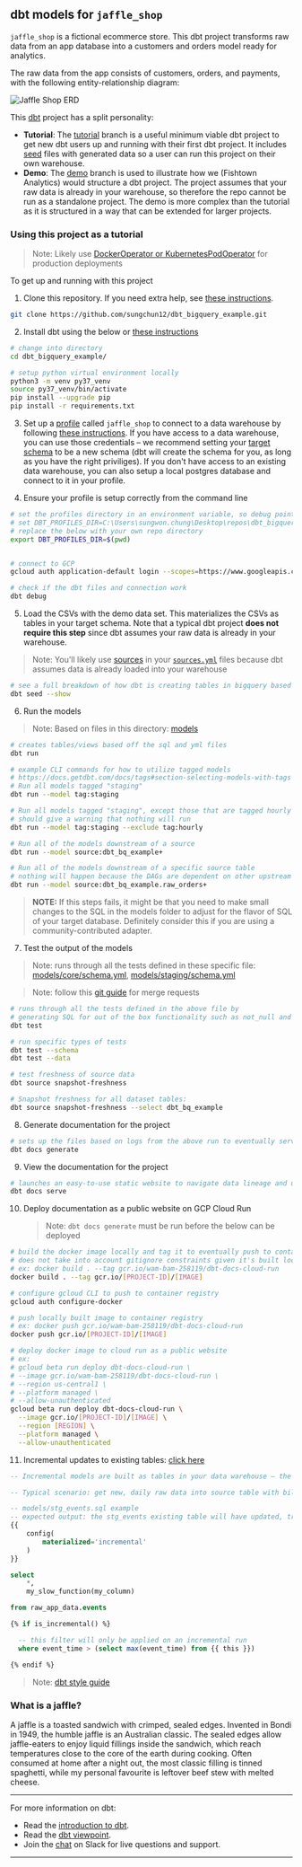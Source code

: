 ## dbt models for `jaffle_shop`

`jaffle_shop` is a fictional ecommerce store. This dbt project transforms raw
data from an app database into a customers and orders model ready for analytics.

The raw data from the app consists of customers, orders, and payments, with the
following entity-relationship diagram:

![Jaffle Shop ERD](/etc/jaffle_shop_erd.png)

This [dbt](https://www.getdbt.com/) project has a split personality:

- **Tutorial**: The [tutorial](https://github.com/fishtown-analytics/jaffle_shop/tree/master)
  branch is a useful minimum viable dbt project to get new dbt users up and
  running with their first dbt project. It includes [seed](https://docs.getdbt.com/docs/building-a-dbt-project/seeds)
  files with generated data so a user can run this project on their own warehouse.
- **Demo**: The [demo](https://github.com/fishtown-analytics/jaffle_shop/tree/demo/master)
  branch is used to illustrate how we (Fishtown Analytics) would structure a dbt
  project. The project assumes that your raw data is already in your warehouse,
  so therefore the repo cannot be run as a standalone project. The demo is more
  complex than the tutorial as it is structured in a way that can be extended for
  larger projects.

### Using this project as a tutorial

> Note: Likely use [DockerOperator or KubernetesPodOperator](https://gitlab.com/gitlab-data/analytics/-/blob/master/dags/transformation/dbt_poc.py#L47) for production deployments

To get up and running with this project

1. Clone this repository. If you need extra help, see [these instructions](https://docs.getdbt.com/docs/use-an-existing-project).

```bash
git clone https://github.com/sungchun12/dbt_bigquery_example.git
```

2. Install dbt using the below or [these instructions](https://docs.getdbt.com/docs/installation)

```bash
# change into directory
cd dbt_bigquery_example/

# setup python virtual environment locally
python3 -m venv py37_venv
source py37_venv/bin/activate
pip install --upgrade pip
pip install -r requirements.txt
```

3. Set up a [profile](profiles.yml) called `jaffle_shop` to connect to a data warehouse by
   following [these instructions](https://docs.getdbt.com/docs/running-a-dbt-project/using-the-command-line-interface/configure-your-profile/).
   If you have access to a data warehouse, you can use those credentials – we
   recommend setting your [target schema](https://docs.getdbt.com/docs/running-a-dbt-project/using-the-command-line-interface/configure-your-profile/#populating-your-profile)
   to be a new schema (dbt will create the schema for you, as long as you have
   the right priviliges). If you don't have access to an existing data warehouse,
   you can also setup a local postgres database and connect to it in your profile.

4. Ensure your profile is setup correctly from the command line

```bash
# set the profiles directory in an environment variable, so debug points to the right files
# set DBT_PROFILES_DIR=C:\Users\sungwon.chung\Desktop\repos\dbt_bigquery_example # for windows
# replace the below with your own repo directory
export DBT_PROFILES_DIR=$(pwd)


# connect to GCP
gcloud auth application-default login --scopes=https://www.googleapis.com/auth/userinfo.email,https://www.googleapis.com/auth/cloud-platform,https://www.googleapis.com/auth/drive.readonly

# check if the dbt files and connection work
dbt debug
```

5. Load the CSVs with the demo data set. This materializes the CSVs as tables in
   your target schema. Note that a typical dbt project **does not require this
   step** since dbt assumes your raw data is already in your warehouse.

> Note: You'll likely use [sources](https://docs.getdbt.com/docs/using-sources#section-defining-sources) in your [`sources.yml`](/models/sources/sources.yml) files because dbt assumes data is already loaded into your warehouse

```bash
# see a full breakdown of how dbt is creating tables in bigquery based on the csv files in the data directory
dbt seed --show
```

6. Run the models

> Note: Based on files in this directory: [models](/models)

```bash
# creates tables/views based off the sql and yml files
dbt run

# example CLI commands for how to utilize tagged models
# https://docs.getdbt.com/docs/tags#section-selecting-models-with-tags
# Run all models tagged "staging"
dbt run --model tag:staging

# Run all models tagged "staging", except those that are tagged hourly
# should give a warning that nothing will run
dbt run --model tag:staging --exclude tag:hourly

# Run all of the models downstream of a source
dbt run --model source:dbt_bq_example+

# Run all of the models downstream of a specific source table
# nothing will happen because the DAGs are dependent on other upstream tables
dbt run --model source:dbt_bq_example.raw_orders+
```

> **NOTE:** If this steps fails, it might be that you need to make small changes to the SQL in the models folder to adjust for the flavor of SQL of your target database. Definitely consider this if you are using a community-contributed adapter.

7. Test the output of the models

> Note: runs through all the tests defined in these specific file: [models/core/schema.yml](/models/core/schema.yml), [models/staging/schema.yml](/models/staging/schema.yml)

> Note: follow this [git guide](https://github.com/fishtown-analytics/corp/blob/master/git-guide.md) for merge requests

```bash
# runs through all the tests defined in the above file by
# generating SQL for out of the box functionality such as not_null and unique fields
dbt test

# run specific types of tests
dbt test --schema
dbt test --data

# test freshness of source data
dbt source snapshot-freshness

# Snapshot freshness for all dataset tables:
dbt source snapshot-freshness --select dbt_bq_example
```

8. Generate documentation for the project

```bash
# sets up the files based on logs from the above run to eventually serve in a static website
dbt docs generate
```

9. View the documentation for the project

```bash
# launches an easy-to-use static website to navigate data lineage and understand table structures
dbt docs serve
```

10. Deploy documentation as a public website on GCP Cloud Run
    > Note: `dbt docs generate` must be run before the below can be deployed

```bash
# build the docker image locally and tag it to eventually push to container registry
# does not take into account gitignore constraints given it's built locally
# ex: docker build . --tag gcr.io/wam-bam-258119/dbt-docs-cloud-run
docker build . --tag gcr.io/[PROJECT-ID]/[IMAGE]

# configure gcloud CLI to push to container registry
gcloud auth configure-docker

# push locally built image to container registry
# ex: docker push gcr.io/wam-bam-258119/dbt-docs-cloud-run
docker push gcr.io/[PROJECT-ID]/[IMAGE]

# deploy docker image to cloud run as a public website
# ex:
# gcloud beta run deploy dbt-docs-cloud-run \
# --image gcr.io/wam-bam-258119/dbt-docs-cloud-run \
# --region us-central1 \
# --platform managed \
# --allow-unauthenticated
gcloud beta run deploy dbt-docs-cloud-run \
  --image gcr.io/[PROJECT-ID]/[IMAGE] \
  --region [REGION] \
  --platform managed \
  --allow-unauthenticated
```

11. Incremental updates to existing tables: [click here](https://docs.getdbt.com/docs/configuring-incremental-models#section-what-if-the-columns-of-my-incremental-model-change-)

```sql
-- Incremental models are built as tables in your data warehouse – the first time a model is run, the table is built by transforming all rows of source data. On subsequent runs, dbt transforms only the rows in your source data that you tell dbt to filter for, inserting them into the table that has already been built (the target table)

-- Typical scenario: get new, daily raw data into source table with billions of rows, then the incremental dbt model will filter for the new data in that raw source table and transform it into the target table

-- models/stg_events.sql example
-- expected output: the stg_events existing table will have updated, transformed data from raw_app_data.events
{{
    config(
        materialized='incremental'
    )
}}

select
    *,
    my_slow_function(my_column)

from raw_app_data.events

{% if is_incremental() %}

  -- this filter will only be applied on an incremental run
  where event_time > (select max(event_time) from {{ this }})

{% endif %}
```

> Note: [dbt style guide](https://github.com/fishtown-analytics/corp/blob/master/dbt_coding_conventions.md)

### What is a jaffle?

A jaffle is a toasted sandwich with crimped, sealed edges. Invented in Bondi in 1949, the humble jaffle is an Australian classic. The sealed edges allow jaffle-eaters to enjoy liquid fillings inside the sandwich, which reach temperatures close to the core of the earth during cooking. Often consumed at home after a night out, the most classic filling is tinned spaghetti, while my personal favourite is leftover beef stew with melted cheese.

---

For more information on dbt:

- Read the [introduction to dbt](https://dbt.readme.io/docs/introduction).
- Read the [dbt viewpoint](https://dbt.readme.io/docs/viewpoint).
- Join the [chat](http://slack.getdbt.com/) on Slack for live questions and support.

---
